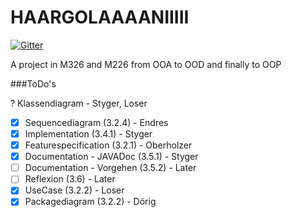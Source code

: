 HAARGOLAAAANIIIII
=================

[![Gitter](https://badges.gitter.im/Join%20Chat.svg)](https://gitter.im/gbssg/train-project-gr2?utm_source=badge&utm_medium=badge&utm_campaign=pr-badge&utm_content=badge)

A project in M326 and M226 from OOA to OOD and finally to OOP


###ToDo's

? Klassendiagram - Styger, Loser

- [x] Sequencediagram (3.2.4) - Endres
- [x] Implementation (3.4.1) - Styger
- [x] Featurespecification (3.2.1) - Oberholzer
- [x] Documentation - JAVADoc (3.5.1) - Styger
- [ ] Documentation - Vorgehen (3.5.2) - Later
- [ ] Reflexion (3.6) - Later
- [x] UseCase (3.2.2) - Loser
- [x] Packagediagram (3.2.2) - Dörig
